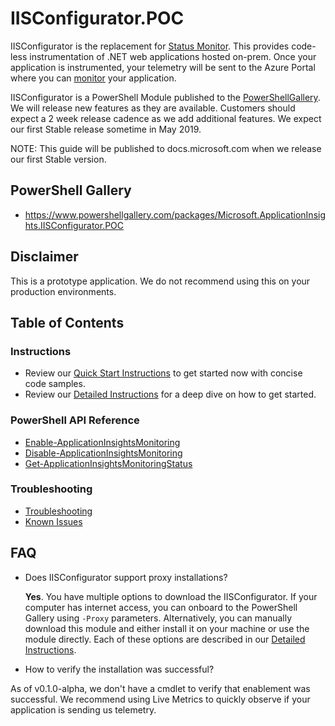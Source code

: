 # IISConfigurator.POC

IISConfigurator is the replacement for [Status Monitor](https://docs.microsoft.com/azure/azure-monitor/app/monitor-performance-live-website-now). This provides code-less instrumentation of .NET web applications hosted on-prem. Once your application is instrumented, your telemetry will be sent to the Azure Portal where you can [monitor](https://docs.microsoft.com/azure/azure-monitor/app/app-insights-overview) your application.


IISConfigurator is a PowerShell Module published to the [PowerShellGallery](https://www.powershellgallery.com/packages/Microsoft.ApplicationInsights.IISConfigurator.POC). We will release new features as they are available. Customers should expect a 2 week release cadence as we add additional features. We expect our first Stable release sometime in May 2019.

NOTE: This guide will be published to docs.microsoft.com when we release our first Stable version.

## PowerShell Gallery

- https://www.powershellgallery.com/packages/Microsoft.ApplicationInsights.IISConfigurator.POC

## Disclaimer
This is a prototype application. 
We do not recommend using this on your production environments.


## Table of Contents

### Instructions
- Review our [Quick Start Instructions](QuickStart.md) to get started now with concise code samples.
- Review our [Detailed Instructions](DetailedInstructions.md) for a deep dive on how to get started.

### PowerShell API Reference
- [Enable-ApplicationInsightsMonitoring](api_EnableMonitoring.md)
- [Disable-ApplicationInsightsMonitoring](api_DisableMonitoring.md)
- [Get-ApplicationInsightsMonitoringStatus](api_GetStatus.md)

### Troubleshooting
- [Troubleshooting](Troubleshooting.md)
- [Known Issues](Troubleshooting.md#known-issues)


## FAQ

- Does IISConfigurator support proxy installations?

  **Yes**. You have multiple options to download the IISConfigurator. If your computer has internet access, you can onboard to the PowerShell Gallery using `-Proxy` parameters. Alternatively, you can manually download this module and either install it on your machine or use the module directly. Each of these options are described in our [Detailed Instructions](DetailedInstructions.md).
  
- How to verify the installation was successful?

As of v0.1.0-alpha, we don't have a cmdlet to verify that enablement was successful. We recommend using Live Metrics to quickly observe if your application is sending us telemetry.
